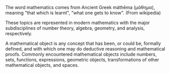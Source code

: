 The word mathematics comes from Ancient Greek máthēma (μάθημα), meaning "that which is learnt", "what one gets to know". (From wikipedia)

These topics are represented in modern mathematics with the major subdisciplines of number theory, algebra, geometry, and analysis, respectively.

A mathematical object is any concept that has been, or could be, formally defined, and with which one may do deductive reasoning and mathematical proofs. Commonly encountered mathematical objects include numbers, sets, functions, expressions, geometric objects, transformations of other mathematical objects, and spaces.